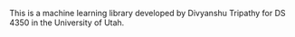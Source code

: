This is a machine learning library developed by Divyanshu Tripathy for
DS 4350 in the University of Utah.
